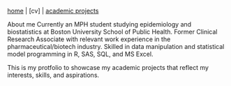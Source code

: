 [home](thyangjes.github.io/) | [cv] | [academic projects](https://thyangjes.github.io//project.html) 

About me
Currently an MPH student studying epidemiology and biostatistics at Boston University School of Public Health. 
Former Clinical Research Associate with relevant work experience in the pharmaceutical/biotech industry.
Skilled in data manipulation and statistical model programming in R, SAS, SQL, and MS Excel.

This is my protfolio to showcase my academic projects that reflect my interests, skills, and aspirations. 
